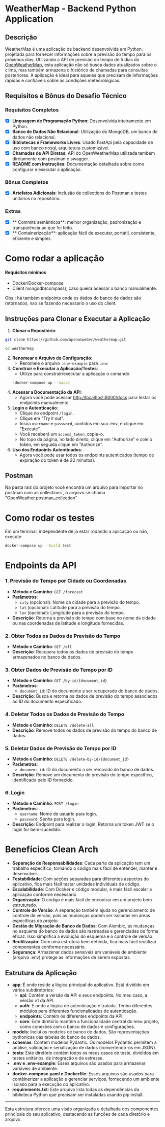 # WeatherMap - Backend Python Application

## Descrição

WeatherMap é uma aplicação de backend desenvolvida em Python, projetada para fornecer informações sobre a previsão do tempo para os próximos dias. Utilizando a API de previsão do tempo de 5 dias do [OpenWeatherMap](https://openweathermap.org/), esta aplicação não só busca dados atualizados sobre o clima, mas também armazena o histórico de chamadas para consultas posteriores. A aplicação é ideal para aqueles que precisam de informações rápidas e confiáveis sobre as condições meteorológicas.

## Requisitos e Bônus do Desafio Técnico

### Requisitos Completos

- [x] **Linguagem de Programação Python**: Desenvolvida inteiramente em Python.
- [x] **Banco de Dados Não Relacional**: Utilização do MongoDB, um banco de dados não relacional.
- [x] **Bibliotecas e Frameworks Livres**: Usado FastApi pela capacidade de uso com banco nosql, arquitetura customizável.
- [x] **Chamadas de API Diretas**: API do OpenWeatherMap utilizada também diretamente com postman e swagger.
- [x] **README com Instruções**: Documentação detalhada sobre como configurar e executar a aplicação.

### Bônus Completos

- [x] **Artefatos Adicionais**: Inclusão de collections do Postman e testes unitários no repositório.

### Extras

- [x] ** Commits semânticos**: melhor organização, padronização e transparência ao que foi feito.
- [x] ** Containerização**: aplicação fácil de executar, portátil, consistente, eficiente e simples.

# Como rodar a aplicação

#### Requisitos mínimos

- Docker/Docker-compose
- Client mongodb(compass), caso queira acessar o banco manualmente.

Obs.: há também endpoints onde os dados do banco de dados são retornados, nao se fazendo necessario o uso do client.

## Instruções para Clonar e Executar a Aplicação

1.  **Clonar o Repositório**:

```bash
git clone https://github.com/apenasweber/weathermap.git
```

```bash
cd weathermap
```

2.  **Renomear o Arquivo de Configuração**:
    - Renomeie o arquivo `.env-example` para `.env`
3.  **Construir e Executar a Aplicação/Testes**:
    - Utilize para construir/executar a aplicação o comando:
    ```bash
    -docker-compose up --build
    ```
4.  **Acessar a Documentação da API**:
    - Agora você pode acessar [http://localhost:8000/docs](http://localhost:8000/docs) para testar os endpoints manualmente.
5.  **Login e Autenticação**:
    - Clique no endpoint `/login`.
    - Clique em "Try it out".
    - Insira `username` e `password`, contidos em sua .env, e clique em "Execute".
    - Você receberá um `access_token`: copie-o.
    - No topo da página, no lado direito, clique em "Authorize" e cole o token, em seguida clique em "Authorize".
6.  **Uso dos Endpoints Autenticados**:
    - Agora você pode usar todos os endpoints autenticados (tempo de expiração do token é de 20 minutos).

## Postman

Na pasta raiz do projeto você encontra um arquivo para importar no postman com as collections , o arquivo se chama "OpenWeather.postman_collection"

# Como rodar os testes

Em um terminal, independente de ja estar rodando a aplicação ou não, execute:

```bash
docker-compose up --build test
```

# Endpoints da API

### 1. Previsão do Tempo por Cidade ou Coordenadas

- **Método e Caminho**: `GET /forecast`
- **Parâmetros**:
  - `city` (opcional): Nome da cidade para a previsão do tempo.
  - `lat` (opcional): Latitude para a previsão do tempo.
  - `lon` (opcional): Longitude para a previsão do tempo.
- **Descrição**: Retorna a previsão do tempo com base no nome da cidade ou nas coordenadas de latitude e longitude fornecidas.

### 2. Obter Todos os Dados de Previsão do Tempo

- **Método e Caminho**: `GET /all`
- **Descrição**: Recupera todos os dados de previsão do tempo armazenados no banco de dados.

### 3. Obter Dados de Previsão do Tempo por ID

- **Método e Caminho**: `GET /by-id/{document_id}`
- **Parâmetros**:
  - `document_id`: ID do documento a ser recuperado do banco de dados.
- **Descrição**: Busca e retorna os dados de previsão do tempo associados ao ID do documento especificado.

### 4. Deletar Todos os Dados de Previsão do Tempo

- **Método e Caminho**: `DELETE /delete-all`
- **Descrição**: Remove todos os dados de previsão do tempo do banco de dados.

### 5. Deletar Dados de Previsão do Tempo por ID

- **Método e Caminho**: `DELETE /delete-by-id/{document_id}`
- **Parâmetros**:
  - `document_id`: ID do documento a ser removido do banco de dados.
- **Descrição**: Remove um documento de previsão do tempo específico, identificado pelo ID fornecido.

### 6. Login

- **Método e Caminho**: `POST /login`
- **Parâmetros**:
  - `username`: Nome de usuário para login.
  - `password`: Senha para login.
- **Descrição**: Endpoint para realizar o login. Retorna um token JWT se o login for bem-sucedido.

# Benefícios Clean Arch

- **Separação de Responsabilidades**: Cada parte da aplicação tem um trabalho específico, tornando o código mais fácil de entender, manter e desenvolver.
- **Testabilidade**: Com seções separadas para diferentes aspectos do aplicativo, fica mais fácil testar unidades individuais de código.
- **Escalabilidade**: Com Docker e código modular, é mais fácil escalar a aplicação conforme necessário.
- **Organização**: O código é mais fácil de encontrar em um projeto bem estruturado.
- **Controle de Versão**: A separação também ajuda no gerenciamento de controle de versão, pois as mudanças podem ser isoladas em áreas específicas do projeto.
- **Gestão de Migração de Banco de Dados**: Com Alembic, as mudanças no esquema do banco de dados são rastreadas e gerenciadas de forma eficaz. Isso simplifica a evolução do esquema e o controle de versão.
- **Reutilização**: Com uma estrutura bem definida, fica mais fácil reutilizar componentes conforme necessário.
- **Segurança**: Armazenar dados sensíveis em variáveis de ambiente (arquivo .env) protege as informações de serem expostas.

## Estrutura da Aplicação

- **app**: É onde reside a lógica principal do aplicativo. Está dividido em vários subdiretórios:
  - **api**: Contém a versão da API e seus endpoints. No meu caso, a versão v1 da API.
  - **auth**: É onde a lógica de autenticação é tratada. Tenho diferentes módulos para diferentes funcionalidades de autenticação.
  - **endpoints**: Contém os diferentes endpoints da API.
  - **core**: Este diretório mantém a funcionalidade central do meu projeto, como conexões com o banco de dados e configurações.
- **models**: Inclui os modelos de banco de dados. São representações pythonicas das tabelas do banco de dados.
- **schemas**: Contém modelos Pydantic. Os modelos Pydantic permitem a análise, validação e serialização de dados (convertendo-os em JSON).
- **tests**: Este diretório contém todos os meus casos de teste, divididos em testes unitários, de integração e de estresse.
- **.env e .env-example**: Esses arquivos são usados para armazenar variáveis de ambiente.
- **docker-compose.yaml e Dockerfile**: Esses arquivos são usados para contêinerizar a aplicação e gerenciar serviços, fornecendo um ambiente isolado para a execução do aplicativo.
- **requirements.txt**: Este arquivo lista todas as dependências da biblioteca Python que precisam ser instaladas usando pip install.

---

Esta estrutura oferece uma visão organizada e detalhada dos componentes principais do seu aplicativo, destacando as funções de cada diretório e arquivo.
